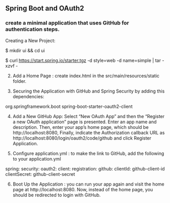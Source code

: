 ## Spring Boot and OAuth2
### create a minimal application that uses GitHub for authentication steps.

Creating a New Project:

$ mkdir ui && cd ui

$ curl https://start.spring.io/starter.tgz -d style=web -d name=simple | tar -xzvf -

 2. Add a Home Page : create index.html in the src/main/resources/static folder.

 

3. Securing the Application with GitHub and Spring Security by adding this dependencies:

<dependency>
	<groupId>org.springframework.boot</groupId>
	<artifactId>spring-boot-starter-oauth2-client</artifactId>
</dependency>

4.  Add a New GitHub App: Select “New OAuth App” and then the “Register a new OAuth application” page is presented. 
Enter an app name and description. Then, enter your app’s home page, which should be http://localhost:8080, Finally, indicate the Authorization callback URL as http://localhost:8080/login/oauth2/code/github and click Register Application.


5.  Configure application.yml : to make the link to GitHub, add the following to your application.yml

spring:
security:
 oauth2:
 client:
 registration:
 github:
 clientId: github-client-id
 clientSecret: github-client-secret

6.  Boot Up the Application : you can run your app again and visit the home page at http://localhost:8080. Now, instead of the home page, you should be redirected to login with GitHub.